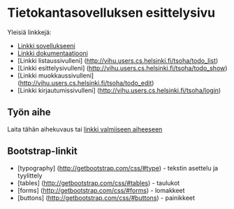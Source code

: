 ﻿# Tietokantasovelluksen esittelysivu

Yleisiä linkkejä:

* [Linkki sovellukseeni](http://vihu.users.cs.helsinki.fi/tsoha/)
* [Linkki dokumentaatiooni](https://github.com/vipeeri/Tsoha-Bootstrap/blob/master/doc/dokumentaatio.pdf)
* [Linkki listaussivulleni] (http://vihu.users.cs.helsinki.fi/tsoha/todo_list)
* [Linkki esittelysivulleni] (http://vihu.users.cs.helsinki.fi/tsoha/todo_show)
* [Linkki muokkaussivulleni] (http://vihu.users.cs.helsinki.fi/tsoha/todo_edit)
* [Linkki kirjautumissivulleni] (http://vihu.users.cs.helsinki.fi/tsoha/login)


## Työn aihe

Laita tähän aihekuvaus tai [linkki valmiiseen aiheeseen](http://advancedkittenry.github.io/suunnittelu_ja_tyoymparisto/aiheet/Muistilista.html) 


## Bootstrap-linkit

* [typography] (http://getbootstrap.com/css/#type) - tekstin asettelu ja tyylittely
* [tables] (http://getbootstrap.com/css/#tables) - taulukot
* [forms] (http://getbootstrap.com/css/#forms) - lomakkeet
* [buttons] (http://getbootstrap.com/css/#buttons) - painikkeet